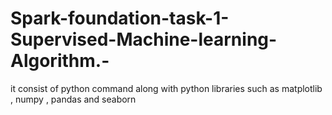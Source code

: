 # Spark-foundation-task-1-Supervised-Machine-learning-Algorithm.-
it consist of python command along with python libraries  such as matplotlib , numpy , pandas and seaborn
